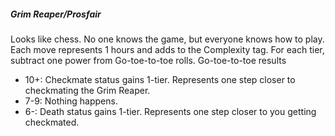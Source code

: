 ##### *Grim Reaper/Prosfair*
Looks like chess. No one knows the game, but everyone knows how to play.
Each move represents 1 hours and adds to the Complexity tag. For each tier, subtract one power from Go-toe-to-toe rolls.
Go-toe-to-toe results
- 10+: Checkmate status gains 1-tier. Represents one step closer to checkmating the Grim Reaper.
- 7-9: Nothing happens.
- 6-: Death status gains 1-tier. Represents one step closer to you getting checkmated.